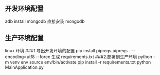 ## 开发环境配置

adb install mongodb 
直接安装 mongodb
## 生产环境配置
linux 环境
###1.导出开发环境的配置
        pip install pipreqs
        pipreqs . --encoding=utf8 --force
        生成 requirements.txt
###2.部署到生产环境
        python -m venv env
        source env/bin/activate
        pip install -r requirements.txt
        python MainApplication.py   
